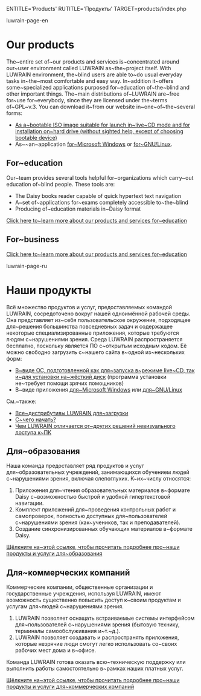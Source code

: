 
ENTITLE='Products'
RUTITLE='Продукты'
TARGET=products/index.php

luwrain-page-en

# Our products

The~entire set of~our products and services is~concentrated around our~user environment called LUWRAIN as~the~project itself.
With LUWRAIN environment, the~blind users are able to~do usual  everyday tasks in~the~most comfortable and easy way.
In~addition it~offers some~specialized applications purposed for~education of~the~blind and other important things.
The~main distributions of~LUWRAIN are~free for~use for~everybody, since they are licensed under the~terms of~GPL~v.3.
You can download it~from our website in~one~of~the~several forms:

* [As a~bootable ISO image suitable for launch in~live~CD mode and for installation on~hard drive (without sighted help, except of choosing bootable device)](local:/download/iso/)
* As~~an~application [for~Microsoft Windows](local:/download/windows/) or [for~GNU/Linux](дlocal:/download/linux/).

## For~education

Our~team provides several tools helpful for~organizations which carry~out education of~blind people.
These tools are:

* The Daisy books reader capable of quick hypertext text navigation
* A~set of~applications for~exams completely accessible to~the~blind
* Producing of~education materials in~Daisy format

[Click here to~learn more about our products and services for~education](local:/products/education/)

## For~business

[Click here to~learn more about our products and services for~education](local:/products/business/)

luwrain-page-ru

# Наши продукты

Всё множество продуктов и услуг, предоставляемых командой LUWRAIN, сосредоточено вокруг нашей одноимённой рабочей среды.
Она представляет из~себя пользовательское окружение, 
подходящее для~решения большинства повседневных  задач и
содержащее некоторые специализированные приложения, которые требуются людям с~нарушениями зрения. 
Среда LUWRAIN распространяется бесплатно, поскольку является ПО с~открытым исходным кодом. 
Её можно свободно загрузить с~нашего сайта в~одной из~нескольких форм:

* [В~виде ОС, подготовленной  как для~запуска в~режиме live~CD, так и~для установки на~жёсткий диск](local:/download/iso/)
(программа установки не~требует помощи зрячих помощников)
* В~виде приложения [для~Microsoft Windows](local:/download/windows/) или [для~GNU/Linux](local:/download/linux/) 

См.~также:

* [Все~дистрибутивы LUWRAIN для~загрузки](local:/download/)
* [С~чего начать?](local:/doc/user/start/)
* [Чем LUWRAIN отличается от~других решений невизуального доступа к~ПК](local:/doc/difference/)

## Для~образования

Наша команда предоставляет ряд продуктов и услуг для~образовательных учреждений, 
занимающихся обучением людей с~нарушениями зрения, включая слепоглухих. 
К~их~числу относятся:

1. Приложения для~чтения образовательных материалов в~формате Daisy 
с~возможностью быстрой и удобной гипертекстовой навигации.
2. Комплект приложений для~проведения контрольных работ и самопроверок, 
полностью доступных для~пользователей с~нарушениями зрения (как~учеников, так и преподавателей).
3. Создание синхронизированных обучающих материалов в~формате Daisy.

[Щёлкните на~этой ссылке, чтобы прочитать подробнее про~наши продукты и услуги для~образования](local:/products/education/)

## Для~коммерческих компаний

Коммерческие компании, общественные организации и государственные учреждения, используя LUWRAIN, имеют возможность 
существенно повысить доступ к~своим продуктам и услугам для~людей с~нарушениями зрения. 

1. LUWRAIN позволяет оснащать встраиваемые системы интерфейсом для~пользователей с~нарушениями зрения 
(бытовую технику, терминалы самообслуживания и~т.~д.).
2. LUWRAIN позволяет создавать и распространять приложения,
которые незрячие люди смогут легко использовать со~своих рабочих мест дома и в~офисе.

Команда LUWRAIN готова оказать всю~техническую поддержку или выполнить работы самостоятельно в~рамках наших платных услуг. 

[Щёлкните на~этой ссылке, чтобы прочитать подробнее про~наши продукты и услуги для~коммерческих компаний](local:/products/business/)
